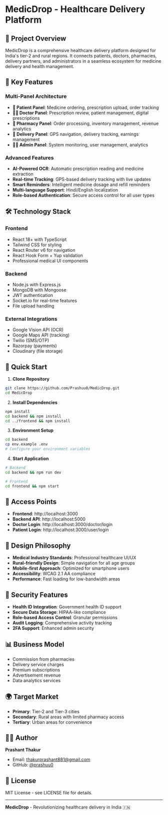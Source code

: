 # MedicDrop - Healthcare Delivery Platform

## 🏥 Project Overview

MedicDrop is a comprehensive healthcare delivery platform designed for India's tier-2 and rural regions. It connects patients, doctors, pharmacies, delivery partners, and administrators in a seamless ecosystem for medicine delivery and health management.

## 🎯 Key Features

### Multi-Panel Architecture
- **👤 Patient Panel**: Medicine ordering, prescription upload, order tracking
- **👨‍⚕️ Doctor Panel**: Prescription review, patient management, digital prescriptions
- **🏥 Pharmacy Panel**: Order processing, inventory management, revenue analytics
- **🚚 Delivery Panel**: GPS navigation, delivery tracking, earnings management
- **👨‍💼 Admin Panel**: System monitoring, user management, analytics

### Advanced Features
- **AI-Powered OCR**: Automatic prescription reading and medicine extraction
- **Real-time Tracking**: GPS-based delivery tracking with live updates
- **Smart Reminders**: Intelligent medicine dosage and refill reminders
- **Multi-language Support**: Hindi/English localization
- **Role-based Authentication**: Secure access control for all user types

## 🛠️ Technology Stack

### Frontend
- React 18+ with TypeScript
- Tailwind CSS for styling
- React Router v6 for navigation
- React Hook Form + Yup validation
- Professional medical UI components

### Backend
- Node.js with Express.js
- MongoDB with Mongoose
- JWT authentication
- Socket.io for real-time features
- File upload handling

### External Integrations
- Google Vision API (OCR)
- Google Maps API (tracking)
- Twilio (SMS/OTP)
- Razorpay (payments)
- Cloudinary (file storage)

## 🚀 Quick Start

1. **Clone Repository**
```bash
git clone https://github.com/Prashuu0/MedicDrop.git
cd MedicDrop
```

2. **Install Dependencies**
```bash
npm install
cd backend && npm install
cd ../frontend && npm install
```

3. **Environment Setup**
```bash
cd backend
cp env.example .env
# Configure your environment variables
```

4. **Start Application**
```bash
# Backend
cd backend && npm run dev

# Frontend
cd frontend && npm start
```

## 📱 Access Points

- **Frontend**: http://localhost:3000
- **Backend API**: http://localhost:5000
- **Doctor Login**: http://localhost:3000/doctor/login
- **Patient Login**: http://localhost:3000/user/login

## 🎨 Design Philosophy

- **Medical Industry Standards**: Professional healthcare UI/UX
- **Rural-friendly Design**: Simple navigation for all age groups
- **Mobile-first Approach**: Optimized for smartphone users
- **Accessibility**: WCAG 2.1 AA compliance
- **Performance**: Fast loading for low-bandwidth areas

## 🔐 Security Features

- **Health ID Integration**: Government health ID support
- **Secure Data Storage**: HIPAA-like compliance
- **Role-based Access Control**: Granular permissions
- **Audit Logging**: Comprehensive activity tracking
- **2FA Support**: Enhanced admin security

## 📊 Business Model

- Commission from pharmacies
- Delivery service charges
- Premium subscriptions
- Advertisement revenue
- Data analytics services

## 🌍 Target Market

- **Primary**: Tier-2 and Tier-3 cities
- **Secondary**: Rural areas with limited pharmacy access
- **Tertiary**: Urban areas for convenience

## 👨‍💻 Author

**Prashant Thakur**
- Email: thakurprashant881@gmail.com
- GitHub: [@prashuu0](https://github.com/prashuu0)

## 📄 License

MIT License - see LICENSE file for details.

---

**MedicDrop** - Revolutionizing healthcare delivery in India 🇮🇳
